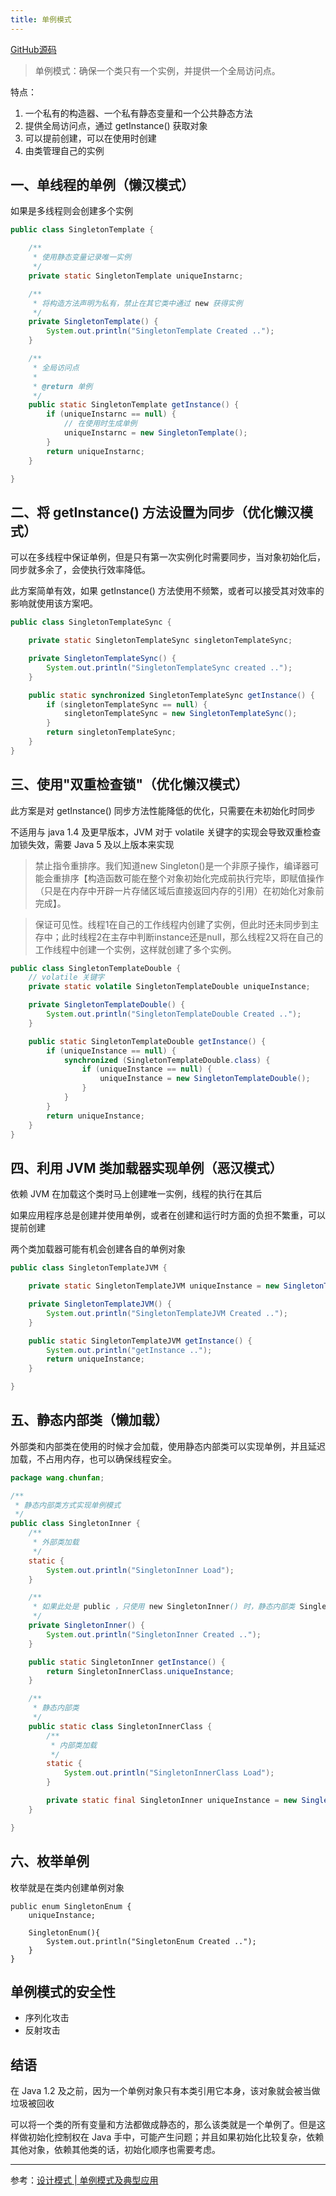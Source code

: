 ```yaml
---
title: 单例模式
---
```


[GitHub源码](https://github.com/wangchunfan/DesignPatterns)

>单例模式：确保一个类只有一个实例，并提供一个全局访问点。

特点：

1. 一个私有的构造器、一个私有静态变量和一个公共静态方法 
2. 提供全局访问点，通过 getInstance() 获取对象
3. 可以提前创建，可以在使用时创建
4. 由类管理自己的实例

## 一、单线程的单例（懒汉模式）

如果是多线程则会创建多个实例

```java
public class SingletonTemplate {

    /**
     * 使用静态变量记录唯一实例
     */
    private static SingletonTemplate uniqueInstarnc;

    /**
     * 将构造方法声明为私有，禁止在其它类中通过 new 获得实例
     */
    private SingletonTemplate() {
        System.out.println("SingletonTemplate Created ..");
    }

    /**
     * 全局访问点
     *
     * @return 单例
     */
    public static SingletonTemplate getInstance() {
        if (uniqueInstarnc == null) {
            // 在使用时生成单例
            uniqueInstarnc = new SingletonTemplate();
        }
        return uniqueInstarnc;
    }

}
```

## 二、将 getInstance() 方法设置为同步（优化懒汉模式）

可以在多线程中保证单例，但是只有第一次实例化时需要同步，当对象初始化后，同步就多余了，会使执行效率降低。

此方案简单有效，如果 getInstance() 方法使用不频繁，或者可以接受其对效率的影响就使用该方案吧。

```java
public class SingletonTemplateSync {

    private static SingletonTemplateSync singletonTemplateSync;

    private SingletonTemplateSync() {
        System.out.println("SingletonTemplateSync created ..");
    }

    public static synchronized SingletonTemplateSync getInstance() {
        if (singletonTemplateSync == null) {
            singletonTemplateSync = new SingletonTemplateSync();
        }
        return singletonTemplateSync;
    }
}

```

## 三、使用"双重检查锁"（优化懒汉模式）

此方案是对 getInstance() 同步方法性能降低的优化，只需要在未初始化时同步

不适用与 java 1.4 及更早版本，JVM 对于 volatile 关键字的实现会导致双重检查加锁失效，需要 Java 5 及以上版本来实现

>禁止指令重排序。我们知道new Singleton()是一个非原子操作，编译器可能会重排序【构造函数可能在整个对象初始化完成前执行完毕，即赋值操作（只是在内存中开辟一片存储区域后直接返回内存的引用）在初始化对象前完成】。

>保证可见性。线程1在自己的工作线程内创建了实例，但此时还未同步到主存中；此时线程2在主存中判断instance还是null，那么线程2又将在自己的工作线程中创建一个实例，这样就创建了多个实例。

```java
public class SingletonTemplateDouble {
    // volatile 关键字
    private static volatile SingletonTemplateDouble uniqueInstance;

    private SingletonTemplateDouble() {
        System.out.println("SingletonTemplateDouble Created ..");
    }

    public static SingletonTemplateDouble getInstance() {
        if (uniqueInstance == null) {
            synchronized (SingletonTemplateDouble.class) {
                if (uniqueInstance == null) {
                    uniqueInstance = new SingletonTemplateDouble();
                }
            }
        }
        return uniqueInstance;
    }
}
```

## 四、利用 JVM 类加载器实现单例（恶汉模式）

依赖 JVM 在加载这个类时马上创建唯一实例，线程的执行在其后

如果应用程序总是创建并使用单例，或者在创建和运行时方面的负担不繁重，可以提前创建

两个类加载器可能有机会创建各自的单例对象

```java
public class SingletonTemplateJVM {

    private static SingletonTemplateJVM uniqueInstance = new SingletonTemplateJVM();

    private SingletonTemplateJVM() {
        System.out.println("SingletonTemplateJVM Created ..");
    }

    public static SingletonTemplateJVM getInstance() {
        System.out.println("getInstance ..");
        return uniqueInstance;
    }

}
```

## 五、静态内部类（懒加载）

外部类和内部类在使用的时候才会加载，使用静态内部类可以实现单例，并且延迟加载，不占用内存，也可以确保线程安全。

```java
package wang.chunfan;

/**
 * 静态内部类方式实现单例模式
 */
public class SingletonInner {
    /**
     * 外部类加载
     */
    static {
        System.out.println("SingletonInner Load");
    }

    /**
     * 如果此处是 public ，只使用 new SingletonInner() 时，静态内部类 SingletonInnerClass 不会加载
     */
    private SingletonInner() {
        System.out.println("SingletonInner Created ..");
    }

    public static SingletonInner getInstance() {
        return SingletonInnerClass.uniqueInstance;
    }

    /**
     * 静态内部类
     */
    public static class SingletonInnerClass {
        /**
         * 内部类加载
         */
        static {
            System.out.println("SingletonInnerClass Load");
        }

        private static final SingletonInner uniqueInstance = new SingletonInner();
    }

}

```


## 六、枚举单例

枚举就是在类内创建单例对象

```
public enum SingletonEnum {
    uniqueInstance;

    SingletonEnum(){
        System.out.println("SingletonEnum Created ..");
    }
}
```

## 单例模式的安全性

- 序列化攻击
- 反射攻击

## 结语

在 Java 1.2 及之前，因为一个单例对象只有本类引用它本身，该对象就会被当做垃圾被回收

可以将一个类的所有变量和方法都做成静态的，那么该类就是一个单例了。但是这样做初始化控制权在 Java 手中，可能产生问题；并且如果初始化比较复杂，依赖其他对象，依赖其他类的话，初始化顺序也需要考虑。

----

参考：[设计模式 | 单例模式及典型应用](https://www.javazhiyin.com/53190.html)